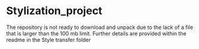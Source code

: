 # Stylization_project
The repository is not ready to download and unpack due to the lack of a file that is larger than the 100 mb limit.
Further details are provided within the readme in the Style transfer folder
